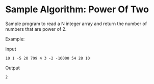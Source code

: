 # Sample Algorithm: Power Of Two

Sample program to read a N integer array and return the number of numbers that are power of 2.

Example:

Input

 `
 10
 1 -5 20 799 4 3 -2 -10000 54 28 10
 `

Output

 `
 2
 `
